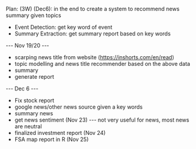 Plan: (3W) (Dec6): in the end to create a system to recommend news summary given topics

* Event Detection: get key word of event
* Summary Extraction: get summary report based on key words

--- Nov 19/20 ---
* scarping news title from website (https://inshorts.com/en/read)
* topic modelling and news title recommender based on the above data
* summary
* generate report

--- Dec 6 ---
* Fix stock report
* google news/other news source given a key words
* summary news
* get news sentiment (Nov 23) --- not very useful for news, most news are neutral
* finalized investment report (Nov 24)
* FSA map report in R (Nov 25)
